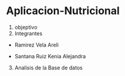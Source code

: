 # Aplicacion-Nutricional
1. objeptivo
2. Integrantes

- Ramirez Vela Areli

- Santana Ruiz Kenia Alejandra

3. Analisis de la Base de datos